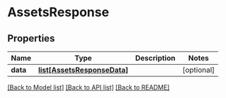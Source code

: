 # AssetsResponse

## Properties
Name | Type | Description | Notes
------------ | ------------- | ------------- | -------------
**data** | [**list[AssetsResponseData]**](AssetsResponseData.md) |  | [optional] 

[[Back to Model list]](../README.md#documentation-for-models) [[Back to API list]](../README.md#documentation-for-api-endpoints) [[Back to README]](../README.md)

